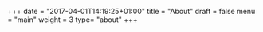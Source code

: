 +++
date = "2017-04-01T14:19:25+01:00"
title = "About"
draft = false
menu = "main"
weight = 3
type= "about"
+++

